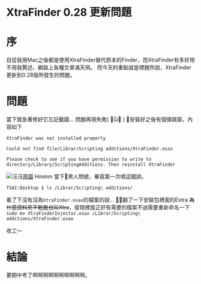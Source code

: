 # XtraFinder 0.28 更新問題

# 序

自從我用Mac之後都是使用XtraFinder替代原本的Finder，而XtraFinder有多好用不用我贅述，網路上各種文章滿天飛。
而今天的重點就是標題所說，XtraFinder更新到0.28版所發生的問題。

# 問題

當下我急著修好它忘記截圖...
問題再現失敗( ･᷄ὢ･᷅ )
安裝好之後有個彈跳窗，內容如下
```
XtraFinder was not installed properly

Could not find file/Librar/Scripting additions/XtraFinder.osax

Please check to see if you have permission to write to directory/Library/ScriptingAdditions. Then reinstall XtraFinder
```

![汪汪](http://file.sudo.host/r4p0/Image%202018-04-22%20at%203.37.54%20PM.png)[原圖](https://i.imgur.com/oNOqcBd.png)
Hmmm 當下黑人問號，畢竟第一次噴這錯誤。

```
TSAI:Desktop $ ls /Librar/Scripting\ additions/
```
看了下沒有沒為`XtraFinder.osax`的檔案的說...
翻了一下安裝包裡面的Extra <del>為什麼資料夾不乾脆也叫Xtra</del>，發現裡面正好有需要的檔案不過需要重新命名一下
`sudo mv XtraFinderInjector.osax /Librar/Scripting\ additions/XtraFinder.osax`

收工～

# 結論
要期中考了啊啊啊啊啊啊啊啊啊啊。
